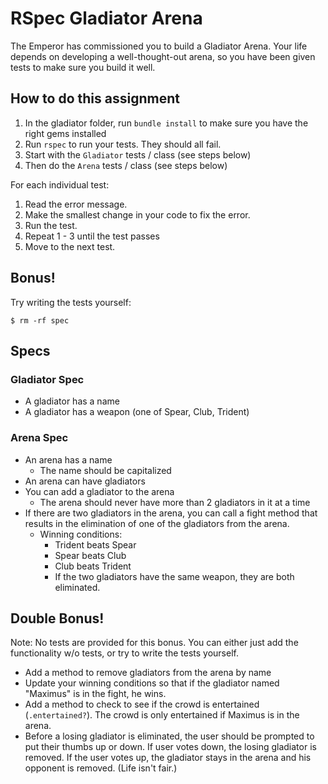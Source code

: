 # RSpec Gladiator Arena

The Emperor has commissioned you to build a Gladiator Arena. Your life depends
on developing a well-thought-out arena, so you have been given tests to make sure
you build it well.

## How to do this assignment

1. In the gladiator folder, run `bundle install` to make sure you have the
right gems installed
2. Run `rspec` to run your tests. They should all fail.
3. Start with the `Gladiator` tests / class (see steps below)
4. Then do the `Arena` tests / class (see steps below)

For each individual test:

1. Read the error message.
2. Make the smallest change in your code to fix the error.
3. Run the test.
4. Repeat 1 - 3 until the test passes
5. Move to the next test.

## Bonus!

Try writing the tests yourself:

```
$ rm -rf spec
```

## Specs
### Gladiator Spec

* A gladiator has a name
* A gladiator has a weapon (one of Spear, Club, Trident)

### Arena Spec

* An arena has a name
  * The name should be capitalized
* An arena can have gladiators
* You can add a gladiator to the arena
  * The arena should never have more than 2 gladiators in it at a time
* If there are two gladiators in the arena, you can call a fight method that results in the elimination of one of the gladiators from the arena.
  * Winning conditions:
    * Trident beats Spear
    * Spear beats Club
    * Club beats Trident
    * If the two gladiators have the same weapon, they are both eliminated.


## Double Bonus!

Note: No tests are provided for this bonus. You can either just add the
functionality w/o tests, or try to write the tests yourself.

* Add a method to remove gladiators from the arena by name
* Update your winning conditions so that if the gladiator named "Maximus" is in the fight, he wins.
* Add a method to check to see if the crowd is entertained (`.entertained?`). The crowd is only entertained if Maximus is in the arena.
* Before a losing gladiator is eliminated, the user should be prompted to put their thumbs up or down. If user votes down, the losing gladiator is removed. If the user votes up, the gladiator stays in the arena and his opponent is removed. (Life isn't fair.)
